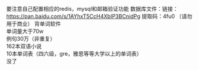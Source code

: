 要注意自己配置相应的redis，mysql和邮箱验证功能
数据库文件：链接：https://pan.baidu.com/s/1AYhxT5CcH4XbIP3BCnidPg  提取码：4fu0 （请勿用于商业）
背单词软件<br>
单词量大于70w<br>
例句30万（非重复） <br>
162本双语小说<br>
10本单词表（四六级，gre，雅思等等大学以上的单词表）<br>
没了
